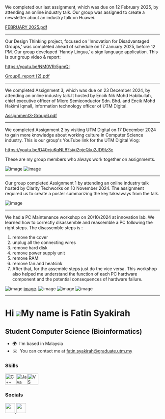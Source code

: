 We completed our last assignment, which was due on 12 February 2025, by attending an online industry talk. Our group was assigned to create a newsletter about an industry talk on Huawei. 

[FEBRUARY 2025.pdf](https://github.com/user-attachments/files/18760810/FEBRUARY.2025.pdf)

------------------------------------------------------------------------------------------------------------------------------------------------------------------------------

Our Design Thinking project, focused on 'Innovation for Disadvantaged Groups,' was completed ahead of schedule on 17 January 2025, before 12 PM.  Our group developed 'Handy Lingua,' a sign language application. This is our group video & report:

https://youtu.be/NM0VRr5gmQI

[Group6_report (2).pdf](https://github.com/user-attachments/files/18754320/Group6_report.2.pdf)

------------------------------------------------------------------------------------------------------------------------------------------------------------------------------

We completed Assignment 3, which was due on 23 December 2024, by attending an online industry talk.It hosted by Encik Nik Mohd Habibullah, chief executive officer of Micro Semiconductor Sdn. Bhd. and Encik Mohd Hakimi Iqmall, information technology officer of UTM Digital. 

[Assignment3-Group6.pdf](https://github.com/user-attachments/files/18754111/Assignment3-Group6.pdf)

------------------------------------------------------------------------------------------------------------------------------------------------------------------------------

We completed Assignment 2 by visiting UTM Digital on 17 December 2024 to gain more knowledge about working culture in Computer Science industry. This is our group's YouTube link for the UTM Digital Vlog:

https://youtu.be/D40cjuKqNL8?si=i2pjeQku2JD9Iz3c

These are my group members who always work together on assignments.

![image](https://github.com/user-attachments/assets/3ed27aa1-b5ad-417d-a97f-febbbcd45e8a)
![image](https://github.com/user-attachments/assets/38e86321-12f4-45ce-bceb-a173722cc049)

------------------------------------------------------------------------------------------------------------------------------------------------------------------------------

Our group completed Assignment 1 by attending an online industry talk hosted by Clarity Techworks on 10 November 2024. The assignment required us to create a poster summarizing the key takeaways from the talk. 

![image](https://github.com/user-attachments/assets/43b58a2d-c03c-4c85-a720-5a4df079a992)

------------------------------------------------------------------------------------------------------------------------------------------------------------------------------

We had a PC Maintenance workshop on 20/10/2024 at innovation lab. We learned how to correctly disassemble and reassemble a PC following the right steps.
The disassemble steps is :

1. remove the cover
2. unplug all the connecting wires
3. remove hard disk
4. remove power supply unit
5. remove RAM
6. remove fan and heatsink
7. After that, for the assemble steps just do the vice versa. This workshop also helped me understand the function of each PC hardware component and the potential consequences of hardware failure.
   
![image](https://github.com/user-attachments/assets/149ba2df-c8fb-440c-b9ab-8f081a00c0a7) [image](https://github.com/user-attachments/assets/32492c71-8a15-4a70-91f7-4e01acfe5068).
![image](https://github.com/user-attachments/assets/603f828c-1036-4be3-880b-f2e00ddd2790)
![image](https://github.com/user-attachments/assets/93739dd2-9b5b-49ba-94ab-61860065eedc)
![image](https://github.com/user-attachments/assets/3bf5dd18-33db-4077-b124-73776ff485ca)

------------------------------------------------------------------------------------------------------------------------------------------------------------------------------


Hi ![](https://user-images.githubusercontent.com/18350557/176309783-0785949b-9127-417c-8b55-ab5a4333674e.gif)My name is Fatin Syakirah
======================================================================================================================================

Student Computer Science (Bioinformatics)
-----------------------------------------

* 🌍  I'm based in Malaysia
* ✉️  You can contact me at [fatin.syakirah@graduate.utm.my](mailto:fatin.syakirah@graduate.utm.my)

### Skills


<p align="left">
<a href="https://docs.microsoft.com/en-us/cpp/?view=msvc-170" target="_blank" rel="noreferrer"><img src="https://raw.githubusercontent.com/danielcranney/readme-generator/main/public/icons/skills/cplusplus-colored.svg" width="36" height="36" alt="C++" /></a><a href="https://www.oracle.com/java/" target="_blank" rel="noreferrer"><img src="https://raw.githubusercontent.com/danielcranney/readme-generator/main/public/icons/skills/java-colored.svg" width="36" height="36" alt="Java" /></a><a href="https://code.visualstudio.com/" target="_blank" rel="noreferrer"><img src="https://raw.githubusercontent.com/danielcranney/readme-generator/main/public/icons/skills/visualstudiocode.svg" width="36" height="36" alt="VS Code" /></a>
</p>


### Socials

<p align="left"> <a href="https://www.github.com/ftnsyakirah" target="_blank" rel="noreferrer"> <picture> <source media="(prefers-color-scheme: dark)" srcset="https://raw.githubusercontent.com/danielcranney/readme-generator/main/public/icons/socials/github-dark.svg" /> <source media="(prefers-color-scheme: light)" srcset="https://raw.githubusercontent.com/danielcranney/readme-generator/main/public/icons/socials/github.svg" /> <img src="https://raw.githubusercontent.com/danielcranney/readme-generator/main/public/icons/socials/github.svg" width="32" height="32" /> </picture> </a> <a href="http://www.instagram.com/ftnsyakirah_" target="_blank" rel="noreferrer"> <picture> <source media="(prefers-color-scheme: dark)" srcset="https://raw.githubusercontent.com/danielcranney/readme-generator/main/public/icons/socials/instagram-dark.svg" /> <source media="(prefers-color-scheme: light)" srcset="https://raw.githubusercontent.com/danielcranney/readme-generator/main/public/icons/socials/instagram.svg" /> <img src="https://raw.githubusercontent.com/danielcranney/readme-generator/main/public/icons/socials/instagram.svg" width="32" height="32" /> </picture> </a></p>




